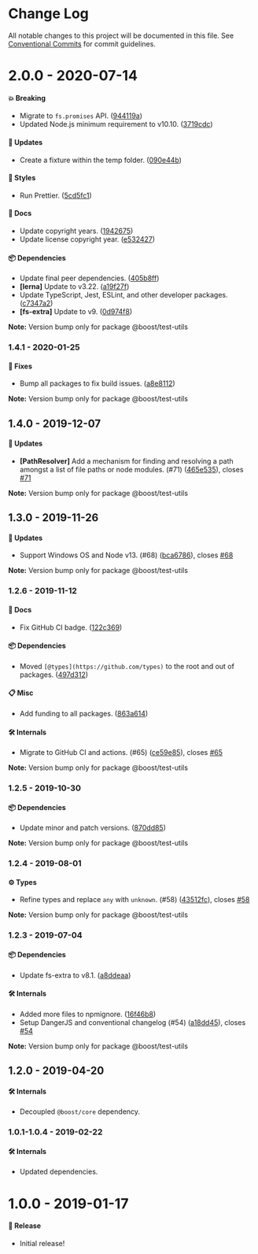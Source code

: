 # Change Log

All notable changes to this project will be documented in this file.
See [Conventional Commits](https://conventionalcommits.org) for commit guidelines.

# 2.0.0 - 2020-07-14

#### 💥 Breaking

- Migrate to `fs.promises` API. ([944119a](https://github.com/milesj/boost/commit/944119a))
- Updated Node.js minimum requirement to v10.10. ([3719cdc](https://github.com/milesj/boost/commit/3719cdc))

#### 🚀 Updates

- Create a fixture within the temp folder. ([090e44b](https://github.com/milesj/boost/commit/090e44b))

#### 🎨 Styles

- Run Prettier. ([5cd5fc1](https://github.com/milesj/boost/commit/5cd5fc1))

#### 📘 Docs

- Update copyright years. ([1942675](https://github.com/milesj/boost/commit/1942675))
- Update license copyright year. ([e532427](https://github.com/milesj/boost/commit/e532427))

#### 📦 Dependencies

- Update final peer dependencies. ([405b8ff](https://github.com/milesj/boost/commit/405b8ff))
- **[lerna]** Update to v3.22. ([a19f27f](https://github.com/milesj/boost/commit/a19f27f))
- Update TypeScript, Jest, ESLint, and other developer packages. ([c7347a2](https://github.com/milesj/boost/commit/c7347a2))
- **[fs-extra]** Update to v9. ([0d974f8](https://github.com/milesj/boost/commit/0d974f8))

**Note:** Version bump only for package @boost/test-utils





### 1.4.1 - 2020-01-25

#### 🐞 Fixes

- Bump all packages to fix build issues. ([a8e8112](https://github.com/milesj/boost/commit/a8e8112))

**Note:** Version bump only for package @boost/test-utils





## 1.4.0 - 2019-12-07

#### 🚀 Updates

- **[PathResolver]** Add a mechanism for finding and resolving a path amongst a list of file paths or node modules. (#71) ([465e535](https://github.com/milesj/boost/commit/465e535)), closes [#71](https://github.com/milesj/boost/issues/71)

**Note:** Version bump only for package @boost/test-utils





## 1.3.0 - 2019-11-26

#### 🚀 Updates

- Support Windows OS and Node v13. (#68) ([bca6786](https://github.com/milesj/boost/commit/bca6786)), closes [#68](https://github.com/milesj/boost/issues/68)

**Note:** Version bump only for package @boost/test-utils





### 1.2.6 - 2019-11-12

#### 📘 Docs

- Fix GitHub CI badge. ([122c369](https://github.com/milesj/boost/tree/master/packages/test-utils/commit/122c369))

#### 📦 Dependencies

- Moved `[@types](https://github.com/types)` to the root and out of packages. ([497d312](https://github.com/milesj/boost/tree/master/packages/test-utils/commit/497d312))

#### 📋 Misc

- Add funding to all packages. ([863a614](https://github.com/milesj/boost/tree/master/packages/test-utils/commit/863a614))

#### 🛠 Internals

- Migrate to GitHub CI and actions. (#65) ([ce59e85](https://github.com/milesj/boost/tree/master/packages/test-utils/commit/ce59e85)), closes [#65](https://github.com/milesj/boost/tree/master/packages/test-utils/issues/65)

**Note:** Version bump only for package @boost/test-utils





### 1.2.5 - 2019-10-30

#### 📦 Dependencies

- Update minor and patch versions. ([870dd85](https://github.com/milesj/boost/tree/master/packages/test-utils/commit/870dd85))

**Note:** Version bump only for package @boost/test-utils





### 1.2.4 - 2019-08-01

#### ⚙️ Types

- Refine types and replace `any` with `unknown`. (#58) ([43512fc](https://github.com/milesj/boost/tree/master/packages/test-utils/commit/43512fc)), closes [#58](https://github.com/milesj/boost/tree/master/packages/test-utils/issues/58)

**Note:** Version bump only for package @boost/test-utils





### 1.2.3 - 2019-07-04

#### 📦 Dependencies

- Update fs-extra to v8.1. ([a8ddeaa](https://github.com/milesj/boost/tree/master/packages/test-utils/commit/a8ddeaa))

#### 🛠 Internals

- Added more files to npmignore. ([16f46b8](https://github.com/milesj/boost/tree/master/packages/test-utils/commit/16f46b8))
- Setup DangerJS and conventional changelog (#54) ([a18dd45](https://github.com/milesj/boost/tree/master/packages/test-utils/commit/a18dd45)), closes [#54](https://github.com/milesj/boost/tree/master/packages/test-utils/issues/54)

**Note:** Version bump only for package @boost/test-utils





## 1.2.0 - 2019-04-20

#### 🛠 Internals

- Decoupled `@boost/core` dependency.

### 1.0.1-1.0.4 - 2019-02-22

#### 🛠 Internals

- Updated dependencies.

# 1.0.0 - 2019-01-17

#### 🎉 Release

- Initial release!
